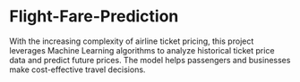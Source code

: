 # Flight-Fare-Prediction
With the increasing complexity of airline ticket pricing, this project leverages Machine Learning algorithms to analyze historical ticket price data and predict future prices. The model helps passengers and businesses make cost-effective travel decisions.
